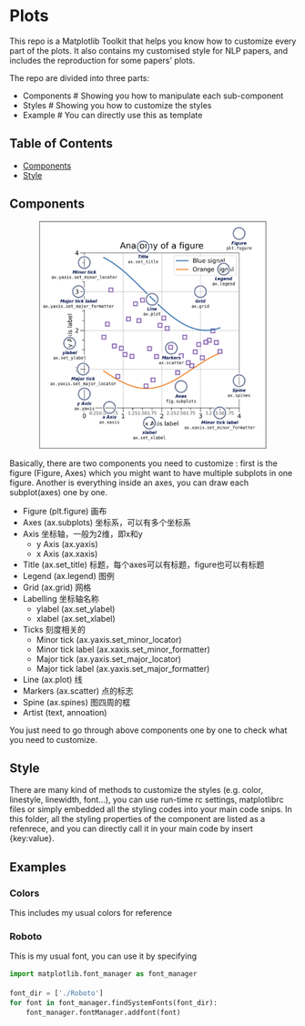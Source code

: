 # Plots
This repo is a Matplotlib Toolkit that helps you know how to customize every part of the plots. It also contains my customised style for NLP papers, and includes the reproduction for some papers' plots.

The repo are divided into three parts:
- Components # Showing you how to manipulate each sub-component
- Styles  # Showing you how to customize the styles
- Example # You can directly use this as template 

## Table of Contents
- [Components](#components)
- [Style](#style)

## Components
<div align="center">
<img width="400" height="400" src="./assets/overview.png" />
</div>

Basically, there are two components you need to customize : first is the figure (Figure, Axes) which you might want to have multiple subplots in one figure. Another is everything inside an axes, you can draw each subplot(axes) one by one.
- Figure (plt.figure) 画布
- Axes (ax.subplots) 坐标系，可以有多个坐标系
- Axis 坐标轴，一般为2维，即x和y
    - y Axis (ax.yaxis)
    - x Axis (ax.xaxis)
- Title  (ax.set_title) 标题，每个axes可以有标题，figure也可以有标题
- Legend (ax.legend) 图例
- Grid  (ax.grid) 网格
- Labelling 坐标轴名称
    - ylabel (ax.set_ylabel)
    - xlabel (ax.set_xlabel)
- Ticks 刻度相关的
    - Minor tick (ax.yaxis.set_minor_locator)
    - Minor tick label (ax.xaxis.set_minor_formatter)
    - Major tick (ax.yaxis.set_major_locator)
    - Major tick label (ax.yaxis.set_major_formatter)
- Line  (ax.plot) 线
- Markers (ax.scatter) 点的标志
- Spine (ax.spines) 图四周的框
- Artist (text, annoation)

You just need to go through above components one by one to check what you need to customize.


## Style
There are many kind of methods to customize the styles (e.g. color, linestyle, linewidth, font...), you can use run-time rc settings, matplotlibrc files or simply embedded all the styling codes into your main code snips.
In this folder, all the styling properties of the component are listed as a refenrece, and you can directly call it in your main code by insert {key:value}.


## Examples

### Colors
This includes my usual colors for reference

### Roboto
This is my usual font, you can use it by specifying

```python
import matplotlib.font_manager as font_manager

font_dir = ['./Roboto']
for font in font_manager.findSystemFonts(font_dir):
    font_manager.fontManager.addfont(font)

```